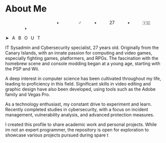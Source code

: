 # About Me
⠀⠀⠀⠀⠀⠀⠀⠀⠀⠀⠀⠀⠀⠀⠀⠀◖⠀⠀⠀⠀⠀⠀♂⠀⠀⠀⠀•⠀⠀⠀⠀27⠀⠀⠀⠀•⠀⠀⠀⠀🇮🇨⠀⠀⠀⠀⠀⠀◗

➤⠀A⠀B⠀O⠀U⠀T
</br>

IT Sysadmin and Cybersecurity specialist, 27 years old. Originally from the Canary Islands, with an innate passion for computing and video games, especially fighting games, platformers, and RPGs. The fascination with the homebrew scene and console modding began at a young age, starting with the PSP and Wii.

A deep interest in computer science has been cultivated throughout my life, leading to proficiency in this field. Significant skills in video editing and graphic design have also been developed, using tools such as the Adobe family and Vegas Pro.

As a technology enthusiast, my constant drive to experiment and learn. Recently completed studies in cybersecurity, with a focus on incident management, vulnerability analysis, and advanced protection measures.

I created this profile to share academic work and personal projects. While im not an expert programmer, the repository is open for exploration to showcase various projects pursued during spare t
